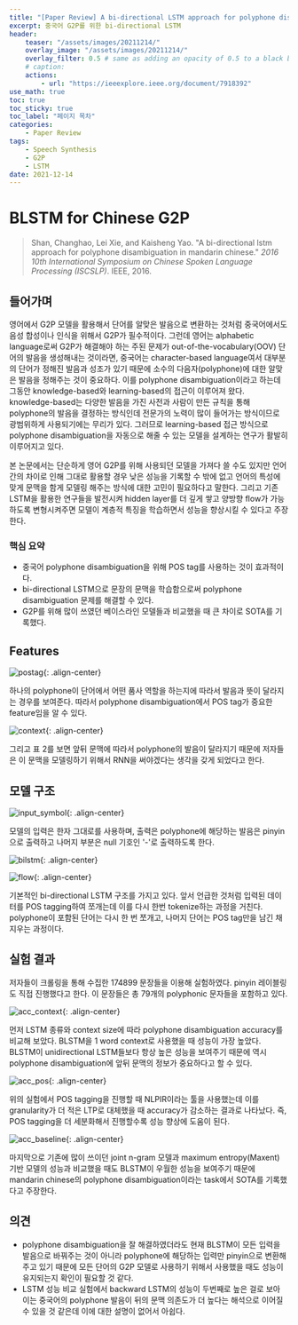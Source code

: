 ```yaml
---
title: "[Paper Review] A bi-directional LSTM approach for polyphone disambiguation in mandarin chinese"
excerpt: 중국어 G2P를 위한 bi-directional LSTM
header:
    teaser: "/assets/images/20211214/"
    overlay_image: "/assets/images/20211214/"
    overlay_filter: 0.5 # same as adding an opacity of 0.5 to a black background
    # caption: 
    actions:
        - url: "https://ieeexplore.ieee.org/document/7918392"
use_math: true
toc: true
toc_sticky: true
toc_label: "페이지 목차"
categories: 
    - Paper Review
tags: 
    - Speech Synthesis
    - G2P
    - LSTM
date: 2021-12-14
---
```


# BLSTM for Chinese G2P

> Shan, Changhao, Lei Xie, and Kaisheng Yao. "A bi-directional lstm approach for polyphone disambiguation in mandarin chinese." *2016 10th International Symposium on Chinese Spoken Language Processing (ISCSLP)*. IEEE, 2016.
> 

## 들어가며

영어에서 G2P 모델을 활용해서 단어를 알맞은 발음으로 변환하는 것처럼 중국어에서도 음성 합성이나 인식을 위해서 G2P가 필수적이다. 그런데 영어는 alphabetic language로써 G2P가 해결해야 하는 주된 문제가 out-of-the-vocabulary(OOV) 단어의 발음을 생성해내는 것이라면, 중국어는 character-based language여서 대부분의 단어가 정해진 발음과 성조가 있기 때문에 소수의 다음자(polyphone)에 대한 알맞은 발음을 정해주는 것이 중요하다. 이를 polyphone disambiguation이라고 하는데 그동안 knowledge-based와 learning-based의 접근이 이루어져 왔다. knowledge-based는 다양한 발음을 가진 사전과 사람이 만든 규칙을 통해 polyphone의 발음을 결정하는 방식인데 전문가의 노력이 많이 들어가는 방식이므로 광범위하게 사용되기에는 무리가 있다. 그러므로 learning-based 접근 방식으로 polyphone disambiguation을 자동으로 해줄 수 있는 모델을 설계하는 연구가 활발히 이루어지고 있다. 

본 논문에서는 단순하게 영어 G2P를 위해 사용되던 모델을 가져다 쓸 수도 있지만 언어간의 차이로 인해 그대로 활용할 경우 낮은 성능을 기록할 수 밖에 없고 언어의 특성에 맞게 문맥을 함게 모델링 해주는 방식에 대한 고민이 필요하다고 말한다. 그리고 기존 LSTM을 활용한 연구들을 발전시켜 hidden layer를 더 깊게 쌓고 양방향 flow가 가능하도록 변형시켜주면 모델이 계층적 특징을 학습하면서 성능을 향상시킬 수 있다고 주장한다.

### 핵심 요약

- 중국어 polyphone disambiguation을 위해 POS tag를 사용하는 것이 효과적이다.
- bi-directional LSTM으로 문장의 문맥을 학습함으로써 polyphone disambiguation 문제를 해결할 수 있다.
- G2P를 위해 많이 쓰였던 베이스라인 모델들과 비교했을 때 큰 차이로 SOTA를 기록했다.

## Features

![postag](/assets/images/20211214/postag.jpg){: .align-center}  

하나의 polyphone이 단어에서 어떤 품사 역할을 하는지에 따라서 발음과 뜻이 달라지는 경우를 보여준다. 따라서 polyphone disambiguation에서 POS tag가 중요한 feature임을 알 수 있다.

![context](/assets/images/20211214/context.jpg){: .align-center}  

그리고 표 2를 보면 앞뒤 문맥에 따라서 polyphone의 발음이 달라지기 때문에 저자들은 이 문맥을 모델링하기 위해서 RNN을 써야겠다는 생각을 갖게 되었다고 한다.

## 모델 구조

![input_symbol](/assets/images/20211214/input_symbol.jpg){: .align-center}  

모델의 입력은 한자 그대로를 사용하며, 출력은 polyphone에 해당하는 발음은 pinyin으로 출력하고 나머지 부분은 null 기호인 '-'로 출력하도록 한다.

![bilstm](/assets/images/20211214/bilstm.jpg){: .align-center}  

![flow](/assets/images/20211214/flow.jpg){: .align-center}  

기본적인 bi-directional LSTM 구조를 가지고 있다. 앞서 언급한 것처럼 입력된 데이터를 POS tagging하여 쪼개는데 이를 다시 한번 tokenize하는 과정을 거친다. polyphone이 포함된 단어는 다시 한 번 쪼개고, 나머지 단어는 POS tag만을 남긴 채 지우는 과정이다. 

## 실험 결과

저자들이 크롤링을 통해 수집한 174899 문장들을 이용해 실험하였다. pinyin 레이블링도 직접 진행했다고 한다. 이 문장들은 총 79개의 polyphonic 문자들을 포함하고 있다.

![acc_context](/assets/images/20211214/acc_context.jpg){: .align-center}  

먼저 LSTM 종류와 context size에 따라 polyphone disambiguation accuracy를 비교해 보았다. BLSTM을 1 word context로 사용했을 때 성능이 가장 높았다. BLSTM이 unidirectional LSTM들보다 항상 높은 성능을 보여주기 때문에 역시 polyphone disambiguation에 앞뒤 문맥의 정보가 중요하다고 할 수 있다.

![acc_pos](/assets/images/20211214/acc_pos.jpg){: .align-center}  

위의 실험에서 POS tagging을 진행할 때 NLPIR이라는 툴을 사용했는데 이를 granularity가 더 적은 LTP로 대체했을 때 accuracy가 감소하는 결과로 나타났다. 즉, POS tagging을 더 세분화해서 진행할수록 성능 향상에 도움이 된다.

![acc_baseline](/assets/images/20211214/acc_baseline.jpg){: .align-center}  

마지막으로 기존에 많이 쓰이던 joint n-gram 모델과 maximum entropy(Maxent) 기반 모델의 성능과 비교했을 때도 BLSTM이 우월한 성능을 보여주기 때문에 mandarin chinese의 polyphone disambiguation이라는 task에서 SOTA를 기록했다고 주장한다.

## 의견

- polyphone disambiguation을 잘 해결하였더라도 현재 BLSTM이 모든 입력을 발음으로 바꿔주는 것이 아니라 polyphone에 해당하는 입력만 pinyin으로 변환해주고 있기 때문에 모든 단어의 G2P 모델로 사용하기 위해서 사용했을 때도 성능이 유지되는지 확인이 필요할 것 같다.
- LSTM 성능 비교 실험에서 backward LSTM의 성능이 두번째로 높은 걸로 보아 이는 중국어의 polyphone 발음이 뒤의 문맥 의존도가 더 높다는 해석으로 이어질 수 있을 것 같은데 이에 대한 설명이 없어서 아쉽다.